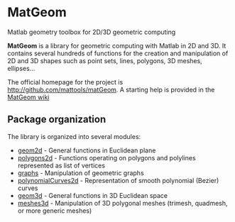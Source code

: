 # MatGeom
Matlab geometry toolbox for 2D/3D geometric computing

**MatGeom** is a library for geometric computing with Matlab in 2D and 3D. 
It contains several hundreds of functions for the creation and manipulation 
of 2D and 3D shapes such as point sets, lines, polygons, 3D meshes, ellipses... 

The official homepage for the project is http://github.com/mattools/matGeom. 
A starting help is provided in the [MatGeom wiki](https://github.com/mattools/matGeom/wiki "MatGeom Wiki homepage")

Package organization
---

The library is organized into several modules:

* [geom2d](https://github.com/mattools/matGeom/wiki/geom2d "geom2d Wiki page") - General functions in Euclidean plane
* [polygons2d](https://github.com/mattools/matGeom/wiki/polygons2d "polygons2d Wiki page") - Functions operating on polygons and polylines represented as list of vertices
* [graphs](https://github.com/mattools/matGeom/wiki/graphs "graphs Wiki page") - Manipulation of geometric graphs
* [polynomialCurves2d](https://github.com/mattools/matGeom/wiki/polynomialCurves2d "polynomialCurves2d Wiki page") - Representation of smooth polynomial (Bezier) curves
* [geom3d](https://github.com/mattools/matGeom/wiki/geom3d "geom3d Wiki page") - General functions in 3D Euclidean space
* [meshes3d](https://github.com/mattools/matGeom/wiki/meshes3d "meshes3d Wiki page") - Manipulation of 3D polygonal meshes (trimesh, quadmesh, or more generic meshes)
